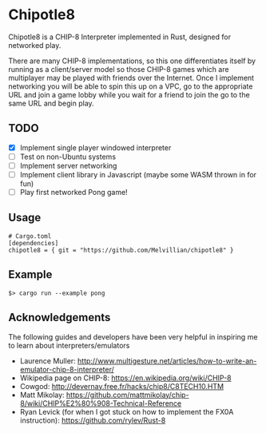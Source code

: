 # Chipotle8

Chipotle8 is a CHIP-8 Interpreter implemented in Rust, designed for networked play.

There are many CHIP-8 implementations, so this one differentiates itself by running as a client/server model so those CHIP-8 games which are multiplayer may be played with friends over the Internet. Once I implement networking you will be able to spin this up on a VPC, go to the appropriate URL and join a game lobby while you wait for a friend to join the go to the same URL and begin play.

## TODO
- [x] Implement single player windowed interpreter
- [ ] Test on non-Ubuntu systems
- [ ] Implement server networking
- [ ] Implement client library in Javascript (maybe some WASM thrown in for fun)
- [ ] Play first networked Pong game!

## Usage
```
# Cargo.toml
[dependencies]
chipotle8 = { git = "https://github.com/Melvillian/chipotle8" }
```

## Example
`$> cargo run --example pong`

## Acknowledgements
The following guides and developers have been very helpful in inspiring me to learn about interpreters/emulators
* Laurence Muller: http://www.multigesture.net/articles/how-to-write-an-emulator-chip-8-interpreter/
* Wikipedia page on CHIP-8: https://en.wikipedia.org/wiki/CHIP-8
* Cowgod: http://devernay.free.fr/hacks/chip8/C8TECH10.HTM
* Matt Mikolay: https://github.com/mattmikolay/chip-8/wiki/CHIP%E2%80%908-Technical-Reference
* Ryan Levick (for when I got stuck on how to implement the FX0A instruction): https://github.com/rylev/Rust-8

